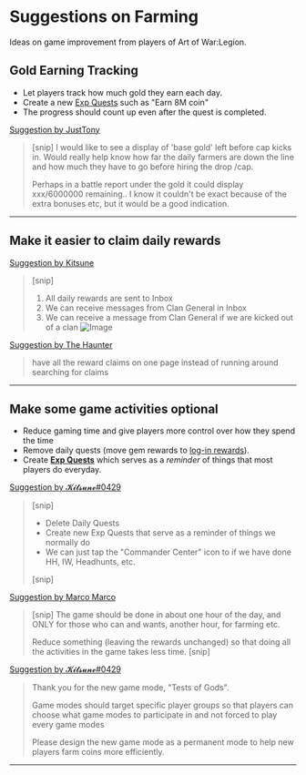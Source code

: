 # Suggestions on Farming

Ideas on game improvement from players of Art of War:Legion.

## Gold Earning Tracking

* Let players track how much gold they earn each day.
* Create a new [Exp Quests](quests/exp-quests) such as "Earn 8M coin"
* The progress should count up even after the quest is completed.

[Suggestion by JustTony](https://discord.com/channels/658594298983350293/659077000027308104/933088837629005824)
> [snip] I would like to see a display of 'base gold' left before cap kicks in.
> Would really help know how far the daily farmers are down the line and
> how much they have to go before hiring the drop /cap.
> 
> Perhaps in a battle report under the gold it could display xxx/6000000
> remaining.. I know it couldn't be exact because of the extra bonuses etc,
> but it would be a good indication.

<!--
[Developer's response]()
<blockquote style="color:#b93a35">
</blockquote>
-->

----

## Make it easier to claim daily rewards

[Suggestion by Kitsune](https://discord.com/channels/658594298983350293/659077000027308104/931034062473289830)
> [snip]
> 1. All daily rewards are sent to Inbox
> 2. We can receive messages from Clan General in Inbox
> 3. We can receive a message from Clan General if we are kicked out of a clan
![Image](../images/ui-command-center-inbox.png)

[Suggestion by The Haunter](https://discord.com/channels/658594298983350293/659077000027308104/932187057181294632)
> have all the reward claims on one page instead of running around searching for claims

----

## Make some game activities optional

* Reduce gaming time and give players more control over how they spend the time
* Remove daily quests (move gem rewards to [log-in rewards](inbox/inbox)).
* Create **[Exp Quests](quests/exp-quests)** which serves as a *reminder* of things that most players do everyday.

[Suggestion by 𝓚𝓲𝓽𝓼𝓾𝓷𝓮#0429](https://discord.com/channels/658594298983350293/659077000027308104/932554790855118910)
> [snip]
>
> * Delete Daily Quests
> * Create new Exp Quests that serve as a reminder of things we normally do
> * We can just tap the "Commander Center" icon to if we have done HH, IW, Headhunts, etc.
> 
> [snip]

[Suggestion by Marco Marco](https://discord.com/channels/658594298983350293/659077000027308104/932992098922291241)
> [snip]
> The game should be done in about one hour of the day, and ONLY for
> those who can and wants, another hour, for farming etc.
> 
> Reduce something (leaving the rewards unchanged) so that doing all
> the activities in the game takes less time.
> [snip]

[Suggestion by 𝓚𝓲𝓽𝓼𝓾𝓷𝓮#0429](https://discord.com/channels/658594298983350293/659077000027308104/931017397656223775)
> Thank you for the new game mode, "Tests of Gods".
>
> Game modes should target specific player groups so that
> players can choose what game modes to participate in and
> not forced to play every game modes
>
> Please design the new game mode as a permanent mode to help new players
> farm coins more efficiently.

----